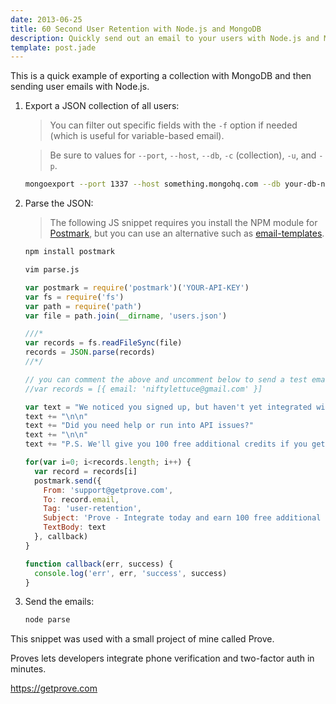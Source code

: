 ```yaml
---
date: 2013-06-25
title: 60 Second User Retention with Node.js and MongoDB
description: Quickly send out an email to your users with Node.js and MongoDB.
template: post.jade
---
```


This is a quick example of exporting a collection with MongoDB and then sending user emails with Node.js.

1. Export a JSON collection of all users:

    > You can filter out specific fields with the `-f` option if needed (which is useful for variable-based email).

    > Be sure to values for `--port`, `--host`, `--db`, `-c` (collection), `-u`, and `-p`.

    ```bash
    mongoexport --port 1337 --host something.mongohq.com --db your-db-name -c users -u 'YOUR-USERNAME' -p 'YOUR-PASSWORD' -f email --jsonArray > users.json
    ```

2. Parse the JSON:

    > The following JS snippet requires you install the NPM module for [Postmark](http://postmarkapp.com), but you can use an alternative such as [email-templates](http://niftylettuce.com/node-email-templates/).

    ```bash
    npm install postmark
    ```

    ```bash
    vim parse.js
    ```

    ```js
    var postmark = require('postmark')('YOUR-API-KEY')
    var fs = require('fs')
    var path = require('path')
    var file = path.join(__dirname, 'users.json')

    ///*
    var records = fs.readFileSync(file)
    records = JSON.parse(records)
    //*/

    // you can comment the above and uncomment below to send a test email
    //var records = [{ email: 'niftylettuce@gmail.com' }]

    var text = "We noticed you signed up, but haven't yet integrated with our API at https://getprove.com/docs."
    text += "\n\n"
    text += "Did you need help or run into API issues?"
    text += "\n\n"
    text += "P.S. We'll give you 100 free additional credits if you get in touch."

    for(var i=0; i<records.length; i++) {
      var record = records[i]
      postmark.send({
        From: 'support@getprove.com',
        To: record.email,
        Tag: 'user-retention',
        Subject: 'Prove - Integrate today and earn 100 free additional credits',
        TextBody: text
      }, callback)
    }

    function callback(err, success) {
      console.log('err', err, 'success', success)
    }
    ```

3. Send the emails:

    ```bash
    node parse
    ```

This snippet was used with a small project of mine called Prove.

Proves lets developers integrate phone verification and two-factor auth in minutes.

<https://getprove.com>
